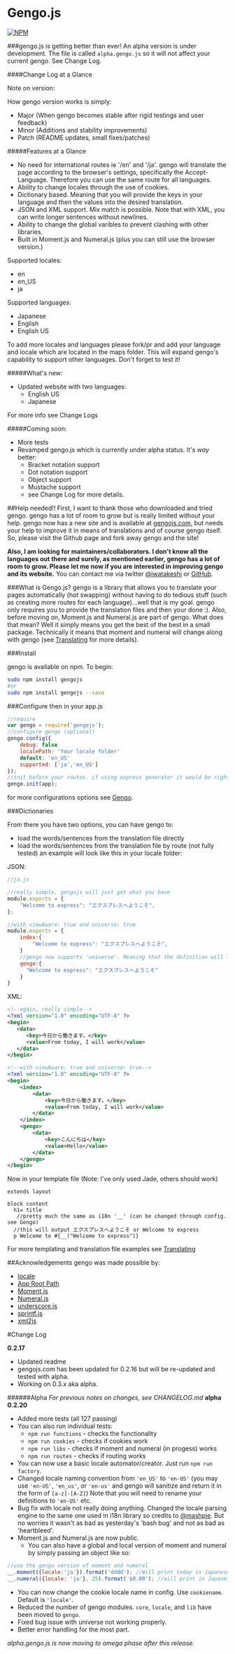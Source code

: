 Gengo.js
========
[![NPM](https://nodei.co/npm/gengojs.png?downloads=true&downloadRank=true&stars=true)](https://nodei.co/npm/gengojs/)

###gengo.js is getting better than ever!
An alpha version is under development. The file is called `alpha.gengo.js` so it will not affect your current gengo.
See Change Log.

####Change Log at a Glance

Note on version:

How gengo version works is simply:
* Major (When gengo becomes stable after rigid testings and user feedback)
* Minor (Additions and stability improvements)
* Patch (README updates, small fixes/patches)

#####Features at a Glance
* No need for international routes ie '/en' and '/ja'. gengo will translate the page according to the browser's settings, specifically the Accept-Language. Therefore you can use the same route for all languages.
* Ability to change locales through the use of cookies.
* Dictionary based. Meaning that you will provide the keys in your language and then the values into the desired translation.
* JSON and XML support. Mix match is possible. Note that with XML, you can write longer sentences without newlines.
* Ability to change the global varibles to prevent clashing with other libraries.
* Built in Moment.js and Numeral.js (plus you can still use the browser version.)


Supported locales:
* en
* en_US
* ja

Supported languages:
* Japanese
* English
* English US

To add more locales and languages please fork/pr and add your language and locale which are located in the maps folder. This will expand gengo's capability to support other languages. Don't forget to test it!

#####What's new:
* Updated website with two languages:
  * English US
  * Japanese

For more info see Change Logs

#####Coming soon:
* More tests
* Revamped gengo.js which is currently under alpha status. It's <em>way</em> better:
  * Bracket notation support
  * Dot notation support
  * Object support
  * Mustache support
  * see Change Log for more details.

##Help needed!!
First, I want to thank those who downloaded and tried gengo. gengo has a lot of room to grow but is really limited without your help. gengo now has a new site and is available at [gengojs.com](http://www.gengojs.com), but needs your help to improve it
in means of translations and of course gengo itself. So, please visit the Github page and fork away gengo and the site! 

**Also, I am looking for maintainers/collaborators. I don't know all the languages out there and surely, as mentioned earlier, gengo has a lot of room to grow. Please let me now if you are interested in improving gengo and its website.**
You can contact me via twitter [@iwatakeshi](https://twitter.com/iwatakeshi) or [GitHub](https://github.com/iwatakeshi).


###What is Gengo.js?
gengo is a library that allows you to translate your pages automatically (hot swapping) without having to do tedious stuff (such as creating more routes for each language)...well that is my goal. gengo only requires you to provide the translation files and then your done :).
Also, before moving on, Moment.js and Numeral.js are part of gengo. What does that mean? Well it simply means you get the best of the best in a small package. Technically it means that moment and numeral will change along with gengo (see [Translating](https://github.com/iwatakeshi/gengojs/wiki/Translating) for more details). 

###Install

gengo is available on npm. To begin:
```bash
sudo npm install gengojs
#or
sudo npm install gengojs --save
```

###Configure
then in your app.js
```js
//require
var gengo = require('gengojs');
//configure gengo (optional)
gengo.config({
    debug: false
    localePath: 'Your locale folder'
    default: 'en_US' 
    supported: ['ja','en_US']
});
//init before your routes. if using express generator it would be right after the last app.use
gengo.init(app);

```
for more configurations options see [Gengo](https://github.com/iwatakeshi/gengojs/wiki/Gengo).


###Dictionaries

From there you have two options, you can have gengo to:
* load the words/sentences from the translation file directly
* load the words/sentences from the translation file by route (not fully tested)
an example will look like this in your locale folder:

JSON:
```js
//ja.js

//really simple, gengojs will just get what you have
module.exports = {
    "Welcome to express": "エクスプレスへようこそ",    
};

//with viewAware: true and universe: true
module.exports = {
    index:{
        "Welcome to express": "エクスプレスへようこそ",
    }
    //gengo now supports 'universe'. Meaning that the definition will load at every route if routeAware is enabled.
    gengo:{
      "Welcome to express": "エクスプレスへようこそ"
    }
}
```

XML:
```xml
<!--again, really simple-->
<?xml version="1.0" encoding="UTF-8" ?>
<begin>
   <data>
      <key>今日から働きます。</key>
      <value>From today, I will work</value>
   </data>
</begin>

<!--with viewAware: true and universe: true-->
<?xml version="1.0" encoding="UTF-8" ?>
<begin>
    <index>
        <data>
            <key>今日から働きます。</key>
            <value>From today, I will work</value>
        </data>
    </index>
    <gengo>
        <data>
            <key>こんにちは</key>
            <value>Hello</value>
        </data>
    </gengo>
</begin>

```

Now in your template file (Note: I've only used Jade, others should work)
```jade
extends layout

block content
  h1= title
   //pretty much the same as i18n '__' (can be changed through config. see Gengo)
  //this will output エクスプレスへようこそ or Welcome to express
  p Welcome to #{__("Welcome to express")} 
```
For more templating and translation file examples see [Translating](https://github.com/iwatakeshi/gengojs/wiki/Translating)



##Acknowledgements
gengo was made possible by:
* [locale](https://github.com/jed/locale)
* [App Root Path](https://github.com/inxilpro/node-app-root-path)
* [Moment.js](https://github.com/moment/moment)
* [Numeral.js](https://github.com/adamwdraper/Numeral-js)
* [underscore.js](https://github.com/jashkenas/underscore)
* [sprintf.js](https://github.com/alexei/sprintf.js)
* [xml2js](https://github.com/Leonidas-from-XIV/node-xml2js)

#Change Log

**0.2.17**
* Updated readme
* gengojs.com has been updated for 0.2.16 but will be re-updated and tested with alpha.
* Working on 0.3.x aka alpha.


######Alpha
*For previous notes on changes, see CHANGELOG.md*
**alpha 0.2.20**
* Added more tests (all 127 passing)
* You can also run individual tests:
    * `npm run functions` - checks the functionality
    * `npm run cookies` - checks if cookies work
    * `npm run libs` - checks if moment and numeral (in progess) works
    * `npm run routes` - checks if routing works
* You can now use a basic locale automator/creator. Just run `npm run factory`.
* Changed locale naming convention from `'en_US'` to `'en-US'` (you may use `'en-US'`, `'en_us'`, or `'en-us'` and gengo will sanitize and return it in the form of `[a-z]-[A-Z]`) Note that you will need to rename your definitions to `'en-US'` etc.
* Bug fix with locale not really doing anything. Changed the locale parsing engine to the same one used in i18n library so credits to [@mashpie](https://github.com/mashpie). But no worries it wasn't as bad as yesterday's 'bash bug' and not as bad as 'heartbleed'.
* Moment.js and Numeral.js are now public.
    * You can also have a global and local version of moment and numeral by simply passing an object like so:

```js
//use the gengo version of moment and numeral
__.moment({locale:'ja'}).format('dddd'); //Will print today in Japanese
__.numeral({locale: 'ja'}, 25).format('$0.00'); //will print in Japanese yen
```
* You can now change the cookie locale name in config. Use `cookiename`. Default is `'locale'`.
* Reduced the number of gengo modules. `core`, `locale`, and `lib` have been moved to `gengo`.
* Fixed bug issue with universe not working properly.
* Better error handling for the most part.

*alpha.gengo.js is now moving to omega phase after this release.*